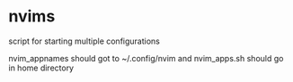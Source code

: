 # nvims
script for starting multiple configurations

nvim_appnames should got to ~/.config/nvim
and nvim_apps.sh should go in home directory
